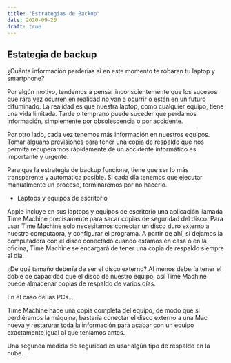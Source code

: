 ```yaml
---
title: "Estrategias de Backup"
date: 2020-09-20
draft: true
---
```


## Estategia de backup


¿Cuánta información perderías si en este momento te robaran tu laptop y smartphone?

Por algún motivo, tendemos a pensar inconscientemente que los sucesos que rara vez ocurren en realidad no van a ocurrir o están en un futuro difuminado.  La realidad es que nuestra laptop, como cualquier equipo, tiene una vida limitada. Tarde o temprano puede suceder que perdamos información, simplemente por obsolescencia o por accidente.

Por otro lado, cada vez tenemos más información en nuestros equipos. Tomar alguans previsiones para tener una copia de respaldo que nos permita recuperarnos rápidamente de un accidente informático es importante y urgente.

Para que la estrategia de backup funcione, tiene que ser lo más transparente y automática posible. Si cada día tenemos que ejecutar manualmente un proceso, terminaremos por no hacerlo.

* Laptops y equipos de escritorio

Apple incluye en sus laptops y equipos de escritorio una aplicación llamada Time Machine precisamente para sacar copias de seguridad del disco. Para usar Time Machine solo necesitamos conectar un disco duro externo a nuestra computaora, y configurar el programa.  A partir de ahí, si dejamos la computadora con el disco conectado cuando estamos en casa o en la oficina, Time Machine se encargará de tener una copia de respaldo siempre al día.

¿De qué tamaño debería de ser el disco externo? Al menos debería tener el doble de capacidad que el disco de nuestro equipo, así Time Machine puede almacenar copias de respaldo de varios días.

En el caso de las PCs...

Time Machine hace una copia completa del equipo, de modo que si perdiéramos la máquina, bastaría conectar el disco externo a una Mac nueva y restarurar toda la información para acabar con un equipo exactamente igual al que teníamos antes.

Una segunda medida de seguridad es usar algún tipo de respaldo en la nube.

